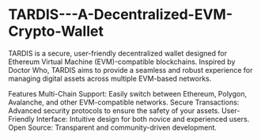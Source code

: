 # TARDIS---A-Decentralized-EVM-Crypto-Wallet

TARDIS is a secure, user-friendly decentralized wallet designed for Ethereum Virtual Machine (EVM)-compatible blockchains. Inspired by Doctor Who, TARDIS aims to provide a seamless and robust experience for managing digital assets across multiple EVM-based networks.

Features
Multi-Chain Support: Easily switch between Ethereum, Polygon, Avalanche, and other EVM-compatible networks.
Secure Transactions: Advanced security protocols to ensure the safety of your assets.
User-Friendly Interface: Intuitive design for both novice and experienced users.
Open Source: Transparent and community-driven development.
